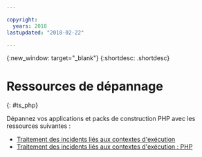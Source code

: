 ```yaml
---

copyright:
  years: 2018
lastupdated: "2018-02-22"

---
```


{:new_window: target="_blank"}
{:shortdesc: .shortdesc}

# Ressources de dépannage
{: #ts_php}

Dépannez vos applications et packs de construction PHP avec les ressources suivantes :

* [Traitement des incidents liés aux contextes d'exécution](docs/runtimes-common/ts_runtimes.html#runtimes)
* [Traitement des incidents liés aux contextes d'exécution : PHP](docs/runtimes-common/ts_runtimes.html#ts_php)
